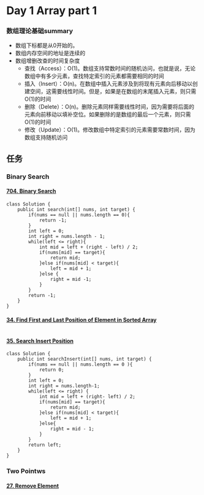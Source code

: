 # Day 1 Array part 1 

### 数组理论基础summary
- 数组下标都是从0开始的。
- 数组内存空间的地址是连续的
- 数组增删改查的时间复杂度
  - 查找（Access）：O(1)。数组支持常数时间的随机访问，也就是说，无论数组中有多少元素，查找特定索引的元素都需要相同的时间
  - 插入（Insert）：O(n)。在数组中插入元素涉及到将现有元素向后移动以创建空间，这需要线性时间。但是，如果是在数组的末尾插入元素，则只需O(1)的时间
  - 删除（Delete）：O(n)。删除元素同样需要线性时间，因为需要将后面的元素向前移动以填补空位。如果删除的是数组的最后一个元素，则只需O(1)的时间
  - 修改（Update）：O(1)。修改数组中特定索引的元素需要常数时间，因为数组支持随机访问

## 任务
### Binary Search
####  [704. Binary Search](https://leetcode.com/problems/binary-search/)
```
class Solution {
    public int search(int[] nums, int target) {
        if(nums == null || nums.length == 0){
            return -1;
        }
        int left = 0;
        int right = nums.length - 1;
        while(left <= right){
            int mid = left + (right - left) / 2;
            if(nums[mid] == target){
                return mid;
            }else if(nums[mid] < target){
                left = mid + 1;
            }else {
                right = mid -1;
            }
        }
        return -1;
    }
}
```
####  [34. Find First and Last Position of Element in Sorted Array](https://leetcode.com/problems/find-first-and-last-position-of-element-in-sorted-array/)
```

```
####  [35. Search Insert Position](https://leetcode.com/problems/search-insert-position/)
```
class Solution {
    public int searchInsert(int[] nums, int target) {
        if(nums == null || nums.length == 0 ){
            return 0;
        }
        int left = 0;
        int right = nums.length-1;
        while(left <= right) {
            int mid = left + (right- left) / 2;
            if(nums[mid] == target){
                return mid;
            }else if(nums[mid] < target){
                left = mid + 1;
            }else{
                right = mid - 1;
            }
        }
        return left;
    }
}
```
### Two Pointws
#### [27. Remove Element](https://leetcode.com/problems/remove-element/)


